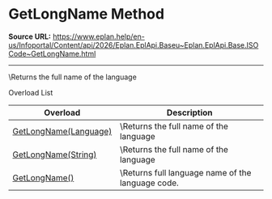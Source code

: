 # GetLongName Method

**Source URL:** https://www.eplan.help/en-us/Infoportal/Content/api/2026/Eplan.EplApi.Baseu~Eplan.EplApi.Base.ISOCode~GetLongName.html

---

\Returns the full name of the language

Overload List

| Overload | Description |
| --- | --- |
| [GetLongName(Language)](Eplan.EplApi.Baseu~Eplan.EplApi.Base.ISOCode~GetLongName(Language).html) | \Returns the full name of the language |
| [GetLongName(String)](Eplan.EplApi.Baseu~Eplan.EplApi.Base.ISOCode~GetLongName(String).html) | \Returns the full name of the language |
| [GetLongName()](Eplan.EplApi.Baseu~Eplan.EplApi.Base.ISOCode~GetLongName().html) | \Returns full language name of the language code. |
